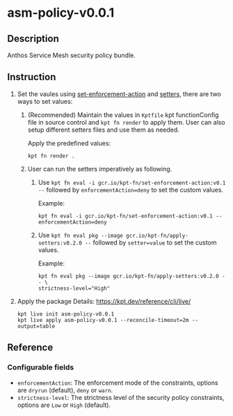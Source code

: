 # asm-policy-v0.0.1

## Description
Anthos Service Mesh security policy bundle.

## Instruction

1.  Set the vaules using [set-enforcement-action](https://catalog.kpt.dev/set-enforcement-action/v0.1/)
    and [setters](https://catalog.kpt.dev/apply-setters/v0.2/), there are two ways to set values:

    1.  (Recommended) Maintain the values in `Kptfile` kpt functionConfig file in source
        control and `kpt fn render` to apply them. User can also setup different setters files
        and use them as needed.

        Apply the predefined values:

        ```shell
        kpt fn render .
        ```

    2.  User can run the setters imperatively as following.
        
        1.  Use `kpt fn eval -i gcr.io/kpt-fn/set-enforcement-action:v0.1 --`
            followed by `enforcementAction=deny` to set the custom values.

            Example:

            ```shell
            kpt fn eval -i gcr.io/kpt-fn/set-enforcement-action:v0.1 -- enforcementAction=deny
            ```

        2.  Use `kpt fn eval pkg --image gcr.io/kpt-fn/apply-setters:v0.2.0 --`
            followed by `setter=value` to set the custom values.

            Example:

            ```shell
            kpt fn eval pkg --image gcr.io/kpt-fn/apply-setters:v0.2.0 -- \
            strictness-level="High"
            ```

2.  Apply the package
    Details: https://kpt.dev/reference/cli/live/

    ```shell
    kpt live init asm-policy-v0.0.1
    kpt live apply asm-policy-v0.0.1 --reconcile-timeout=2m --output=table
    ```

## Reference

### Configurable fields

-   `enforcementAction`: The enforcement mode of the constraints, options are `dryrun` (default),
    `deny` or `warn`.
-   `strictness-level`: The strictness level of the security policy constraints, options are `Low` or
    `High` (default).

